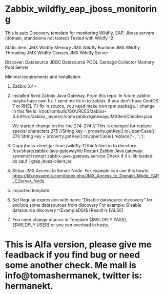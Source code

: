 # Zabbix_wildfly_eap_jboss_monitoring

This is auto Discovery template for monitoring Wildfly, EAP, Jboss servers (domain, standalone not tested)
Tested with Wildfy 12

Static item:
JMX Wildfly Memory
JMX Wildfly Runtime
JMX Wildfly Threading
JMX Wildlfy Classes
JMX Wildlfy Server

Discover:
Datasource JDBC
Datasource POOL
Garbage Collector
Memory Pool
Server

Minimal requirements and installation:
1) Zabbix 3.4+
2) Installed fixed Zabbix Java Gateway. From this repo. In future zabbix maybe have own fix. I send me fix in to zabbix.
	If you don't have CentOS 7 or RHEL 7 I fix in source, you need make own rpm package.
	I change in this file is: /root/rpmbuild/SOURCES/zabbix-3.4.9/src/zabbix_java/src/com/zabbix/gateway/JMXItemChecker.java

	We started change on the line 274:
	274	// This is changed for replace special characters
	275	//String key = property.getKey().toUpperCase();
	276	String key = property.getKey().toUpperCase().replace('-', '_’);

3) Copy jboss-client.jar from /wildfly-12/bin/client in to directory /usr/share/zabbix-java-gateway/lib
	Restart Zabbix Java gateway: systemctl restart zabbix-java-gateway.service
	Check if it si lib loaded: ps xauf | grep jboss-client.jar

4) Setup JMX Access to Server Node. For example can use this howto https://kb.novaordis.com/index.php/JMX_Access_to_Domain_Mode_EAP_7_Server_Node.
5) Imported template.
6) Set Regular expression with name "Disable datasource discovery" for exclude some datasources from discovery For example: Disable datasource discovery ^(ExampleDS)$  [Result is FALSE]
7) You need change macros in Template {$WILDFLY.PASS}, {$WILDFLY.USER} or you can overload in hosts.

# This is Alfa version, please give me feadback if you find bug or need some another check. Me mail is info@tomashermanek, twitter is: hermanekt.
